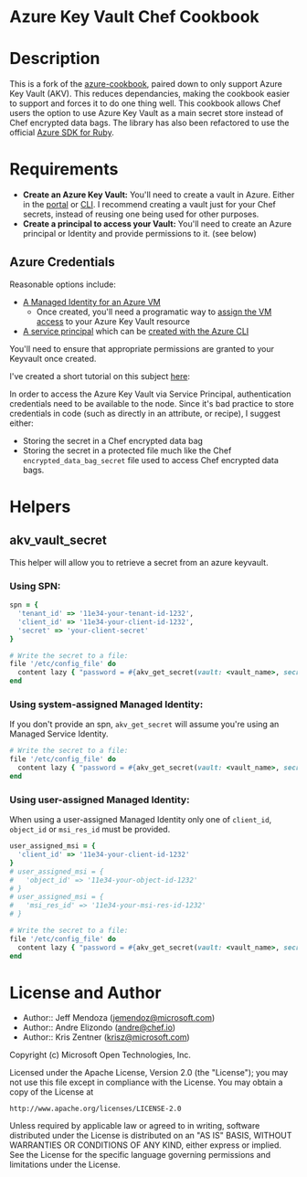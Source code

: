# Azure Key Vault Chef Cookbook

# Description

This is a fork of the [azure-cookbook](https://github.com/chef-partners/azure-cookbook), paired down to only support Azure Key Vault (AKV). This reduces dependancies, making the cookbook easier to support and forces it to do one thing well. This cookbook allows Chef users the option to use Azure Key Vault as a main secret store instead of Chef encrypted data bags. The library has also been refactored to use the official [Azure SDK for Ruby](https://github.com/Azure/azure-sdk-for-ruby).

# Requirements

* **Create an Azure Key Vault:** You'll need to create a vault in Azure. Either in the [portal](https://docs.microsoft.com/en-us/azure/key-vault/quick-create-portal) or [CLI](https://docs.microsoft.com/en-us/azure/key-vault/key-vault-manage-with-cli2). I recommend creating a vault just for your Chef secrets, instead of reusing one being used for other purposes.
* **Create a principal to access your Vault:** You'll need to create an Azure principal or Identity 
 and provide permissions to it. (see below)

## Azure Credentials

 Reasonable options include:

* [A Managed Identity for an Azure VM](https://docs.microsoft.com/en-us/azure/active-directory/managed-identities-azure-resources/how-to-use-vm-token)
  * Once created, you'll need a programatic way to [assign the VM access](https://docs.microsoft.com/en-us/azure/active-directory/managed-identities-azure-resources/howto-assign-access-portal) to your Azure Key Vault resource
* [A service principal](https://docs.microsoft.com/en-us/azure/azure-resource-manager/resource-group-create-service-principal-portal) which can be [created with the Azure CLI](https://docs.microsoft.com/en-us/cli/azure/create-an-azure-service-principal-azure-cli?view=azure-cli-latest)

You'll need to ensure that appropriate permissions are granted to your Keyvault once created.

I've created a short tutorial on this subject [here](https://github.com/kriszentner/technotes/blob/master/Azure/create_keyvault_with_sp.md):


In order to access the Azure Key Vault via Service Principal, authentication credentials need
to be available to the node. Since it's bad practice to store credentials in code (such as directly in an attribute, or recipe), I suggest either:
* Storing the secret in a Chef encrypted data bag
* Storing the secret in a protected file much like the Chef `encrypted_data_bag_secret` file used to access Chef encrypted data bags.

# Helpers

## akv_vault_secret

This helper will allow you to retrieve a secret from an azure keyvault.

### Using SPN:
```ruby
spn = {
  'tenant_id' => '11e34-your-tenant-id-1232',
  'client_id' => '11e34-your-client-id-1232',
  'secret' => 'your-client-secret'
}

# Write the secret to a file:
file '/etc/config_file' do
  content lazy { "password = #{akv_get_secret(vault: <vault_name>, secret: <secret_name>, spn: spn)}" }
end
```

### Using system-assigned Managed Identity:
If you don't provide an spn, `akv_get_secret` will assume you're using an Managed Service Identity.
```ruby
# Write the secret to a file:
file '/etc/config_file' do
  content lazy { "password = #{akv_get_secret(vault: <vault_name>, secret: <secret_name>)}" }
end
```

### Using user-assigned Managed Identity:
When using a user-assigned Managed Identity only one of `client_id`, `object_id` or `msi_res_id` must be provided.

```ruby
user_assigned_msi = {
  'client_id' => '11e34-your-client-id-1232'
}
# user_assigned_msi = {
#   'object_id' => '11e34-your-object-id-1232'
# }
# user_assigned_msi = {
#   'msi_res_id' => '11e34-your-msi-res-id-1232'
# }

# Write the secret to a file:
file '/etc/config_file' do
  content lazy { "password = #{akv_get_secret(vault: <vault_name>, secret: <secret_name>, user_assigned_msi: user_assigned_msi)}" }
end
```



License and Author
==================

* Author:: Jeff Mendoza (<jemendoz@microsoft.com>)
* Author:: Andre Elizondo (<andre@chef.io>)
* Author:: Kris Zentner (<krisz@microsoft.com>)

Copyright (c) Microsoft Open Technologies, Inc.

Licensed under the Apache License, Version 2.0 (the "License");
you may not use this file except in compliance with the License.
You may obtain a copy of the License at

    http://www.apache.org/licenses/LICENSE-2.0

Unless required by applicable law or agreed to in writing, software
distributed under the License is distributed on an "AS IS" BASIS,
WITHOUT WARRANTIES OR CONDITIONS OF ANY KIND, either express or implied.
See the License for the specific language governing permissions and
limitations under the License.
